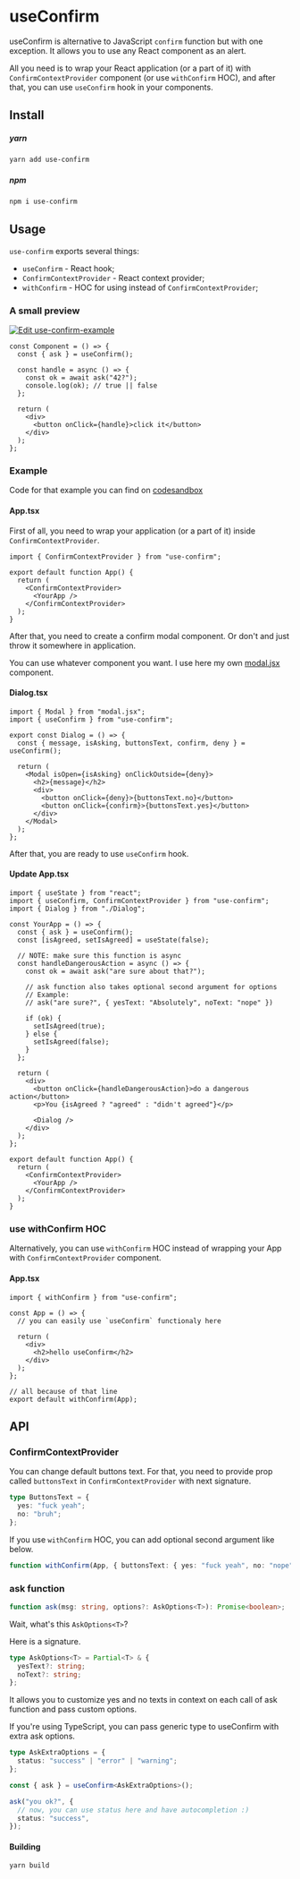 # useConfirm

useConfirm is alternative to JavaScript `confirm` function but with one exception. It allows you to use any React component as an alert.

All you need is to wrap your React application (or a part of it) with `ConfirmContextProvider` component (or use `withConfirm` HOC), and after that, you can use `useConfirm` hook in your components.

## Install

##### yarn

```bash
yarn add use-confirm
```

##### npm

```bash
npm i use-confirm
```

## Usage

`use-confirm` exports several things:

- `useConfirm` - React hook;
- `ConfirmContextProvider` - React context provider;
- `withConfirm` - HOC for using instead of `ConfirmContextProvider`;

### A small preview

[![Edit use-confirm-example](https://codesandbox.io/static/img/play-codesandbox.svg)](https://codesandbox.io/s/use-confirm-example-rvs5zs?fontsize=14&hidenavigation=1&theme=dark)

```tsx
const Component = () => {
  const { ask } = useConfirm();

  const handle = async () => {
    const ok = await ask("42?");
    console.log(ok); // true || false
  };

  return (
    <div>
      <button onClick={handle}>click it</button>
    </div>
  );
};
```

### Example

Code for that example you can find on [codesandbox](https://codesandbox.io/s/use-confirm-example-rvs5zs)

#### App.tsx

First of all, you need to wrap your application (or a part of it) inside `ConfirmContextProvider`.

```tsx
import { ConfirmContextProvider } from "use-confirm";

export default function App() {
  return (
    <ConfirmContextProvider>
      <YourApp />
    </ConfirmContextProvider>
  );
}
```

After that, you need to create a confirm modal component. Or don't and just throw it somewhere in application.

You can use whatever component you want. I use here my own [modal.jsx](https://npmjs.com/package/modal.jsx) component.

#### Dialog.tsx

```tsx
import { Modal } from "modal.jsx";
import { useConfirm } from "use-confirm";

export const Dialog = () => {
  const { message, isAsking, buttonsText, confirm, deny } = useConfirm();

  return (
    <Modal isOpen={isAsking} onClickOutside={deny}>
      <h2>{message}</h2>
      <div>
        <button onClick={deny}>{buttonsText.no}</button>
        <button onClick={confirm}>{buttonsText.yes}</button>
      </div>
    </Modal>
  );
};
```

After that, you are ready to use `useConfirm` hook.

#### Update App.tsx

```tsx
import { useState } from "react";
import { useConfirm, ConfirmContextProvider } from "use-confirm";
import { Dialog } from "./Dialog";

const YourApp = () => {
  const { ask } = useConfirm();
  const [isAgreed, setIsAgreed] = useState(false);

  // NOTE: make sure this function is async
  const handleDangerousAction = async () => {
    const ok = await ask("are sure about that?");

    // ask function also takes optional second argument for options
    // Example:
    // ask("are sure?", { yesText: "Absolutely", noText: "nope" })

    if (ok) {
      setIsAgreed(true);
    } else {
      setIsAgreed(false);
    }
  };

  return (
    <div>
      <button onClick={handleDangerousAction}>do a dangerous action</button>
      <p>You {isAgreed ? "agreed" : "didn't agreed"}</p>

      <Dialog />
    </div>
  );
};

export default function App() {
  return (
    <ConfirmContextProvider>
      <YourApp />
    </ConfirmContextProvider>
  );
}
```

### use withConfirm HOC

Alternatively, you can use `withConfirm` HOC instead of wrapping your App with `ConfirmContextProvider` component.

#### App.tsx

```tsx
import { withConfirm } from "use-confirm";

const App = () => {
  // you can easily use `useConfirm` functionaly here

  return (
    <div>
      <h2>hello useConfirm</h2>
    </div>
  );
};

// all because of that line
export default withConfirm(App);
```

## API

### ConfirmContextProvider

You can change default buttons text. For that, you need to provide prop called `buttonsText` in `ConfirmContextProvider` with next signature.

```typescript
type ButtonsText = {
  yes: "fuck yeah";
  no: "bruh";
};
```

If you use `withConfirm` HOC, you can add optional second argument like below.

```typescript
function withConfirm(App, { buttonsText: { yes: "fuck yeah", no: "nope" } });
```

### ask function

```typescript
function ask(msg: string, options?: AskOptions<T>): Promise<boolean>;
```

Wait, what's this `AskOptions<T>`?

Here is a signature.

```typescript
type AskOptions<T> = Partial<T> & {
  yesText?: string;
  noText?: string;
};
```

It allows you to customize yes and no texts in context on each call of ask function and pass custom options.

If you're using TypeScript, you can pass generic type to useConfirm with extra ask options.

```typescript
type AskExtraOptions = {
  status: "success" | "error" | "warning";
};

const { ask } = useConfirm<AskExtraOptions>();

ask("you ok?", {
  // now, you can use status here and have autocompletion :)
  status: "success",
});
```

#### Building

```bash
yarn build
```
